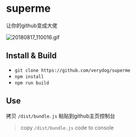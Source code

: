 # superme

让你的github变成大佬  

![20180817_110016.gif](https://i.loli.net/2018/08/17/5b763af3aef38.gif)

## Install & Build

* `git clone https://github.com/verydog/superme`
* `npm install`
* `npm run build`

## Use
拷贝 `/dist/bundle.js` 粘贴到github主页控制台
> copy `/dist/bundle.js` code to console
